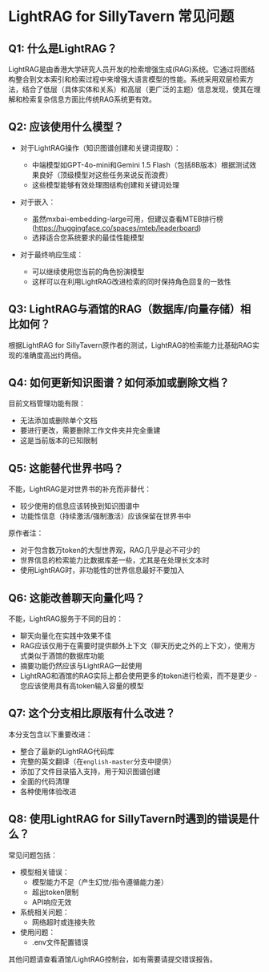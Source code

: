 # LightRAG for SillyTavern 常见问题

## Q1: 什么是LightRAG？
LightRAG是由香港大学研究人员开发的检索增强生成(RAG)系统。它通过将图结构整合到文本索引和检索过程中来增强大语言模型的性能。系统采用双层检索方法，结合了低层（具体实体和关系）和高层（更广泛的主题）信息发现，使其在理解和检索复杂信息方面比传统RAG系统更有效。

## Q2: 应该使用什么模型？
- 对于LightRAG操作（知识图谱创建和关键词提取）：
  - 中端模型如GPT-4o-mini和Gemini 1.5 Flash（包括8B版本）根据测试效果良好（顶级模型对这些任务来说反而浪费）
  - 这些模型能够有效处理图结构创建和关键词处理

- 对于嵌入：
  - 虽然mxbai-embedding-large可用，但建议查看MTEB排行榜 (https://huggingface.co/spaces/mteb/leaderboard)
  - 选择适合您系统要求的最佳性能模型

- 对于最终响应生成：
  - 可以继续使用您当前的角色扮演模型
  - 这样可以在利用LightRAG改进检索的同时保持角色回复的一致性

## Q3: LightRAG与酒馆的RAG（数据库/向量存储）相比如何？
根据LightRAG for SillyTavern原作者的测试，LightRAG的检索能力比基础RAG实现的准确度高出约两倍。

## Q4: 如何更新知识图谱？如何添加或删除文档？
目前文档管理功能有限：
- 无法添加或删除单个文档
- 要进行更改，需要删除工作文件夹并完全重建
- 这是当前版本的已知限制

## Q5: 这能替代世界书吗？
不能，LightRAG是对世界书的补充而非替代：
- 较少使用的信息应该转换到知识图谱中
- 功能性信息（持续激活/强制激活）应该保留在世界书中

原作者注：
- 对于包含数万token的大型世界观，RAG几乎是必不可少的
- 世界信息的检索能力比数据库差一些，尤其是在处理长文本时
- 使用LightRAG时，非功能性的世界信息最好不要加入

## Q6: 这能改善聊天向量化吗？
不能，LightRAG服务于不同的目的：
- 聊天向量化在实践中效果不佳
- RAG应该仅用于在需要时提供额外上下文（聊天历史之外的上下文），使用方式类似于酒馆的数据库功能
- 摘要功能仍然应该与LightRAG一起使用
- LightRAG和酒馆的RAG实际上都会使用更多的token进行检索，而不是更少 - 您应该使用具有高token输入容量的模型

## Q7: 这个分支相比原版有什么改进？
本分支包含以下重要改进：
- 整合了最新的LightRAG代码库
- 完整的英文翻译（在`english-master`分支中提供）
- 添加了文件目录插入支持，用于知识图谱创建
- 全面的代码清理
- 各种使用体验改进

## Q8: 使用LightRAG for SillyTavern时遇到的错误是什么？
常见问题包括：
- 模型相关错误：
  * 模型能力不足（产生幻觉/指令遵循能力差）
  * 超出token限制
  * API响应无效
- 系统相关问题：
  * 网络超时或连接失败
- 使用问题：
  * .env文件配置错误

其他问题请查看酒馆/LightRAG控制台，如有需要请提交错误报告。
